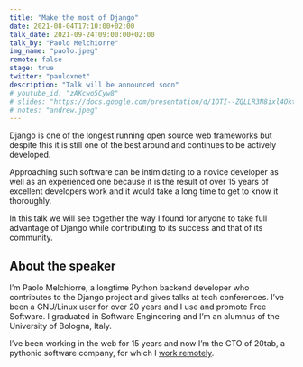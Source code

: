 ```yaml
---
title: "Make the most of Django"
date: 2021-08-04T17:10:00+02:00
talk_date: 2021-09-24T09:00:00+02:00
talk_by: "Paolo Melchiorre"
img_name: "paolo.jpeg"
remote: false
stage: true
twitter: "pauloxnet"
description: "Talk will be announced soon"
# youtube_id: "zAKcwo5Cyw8"
# slides: "https://docs.google.com/presentation/d/1OTI--ZQLLR3N8ixl4OktEwbXfiau_0BNXicl_3j5uYc/edit?usp=sharing"
# notes: "andrew.jpeg"
---
```



Django is one of the longest running open source web frameworks but
despite this it is still one of the best around and continues to be
actively developed.

Approaching such software can be intimidating to a novice developer as
well as an experienced one because it is the result of over 15 years
of excellent developers work and it would take a long time to get to
know it thoroughly.

In this talk we will see together the way I found for anyone to take
full advantage of Django while contributing to its success and that of
its community.

## About the speaker

I’m Paolo Melchiorre, a longtime Python backend developer who contributes to the Django project and gives talks at tech conferences.
I’ve been a GNU/Linux user for over 20 years and I use and promote Free Software. I graduated in Software Engineering and I’m an alumnus of the University of Bologna, Italy.

I’ve been working in the web for 15 years and now I’m the CTO of 20tab, a pythonic software company, for which I [work remotely](https://www.paulox.net/tag/remote-work/).

